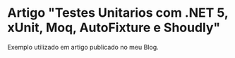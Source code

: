 # Artigo "Testes Unitarios com .NET 5, xUnit, Moq, AutoFixture e Shoudly"

Exemplo utilizado em artigo publicado no meu Blog.
